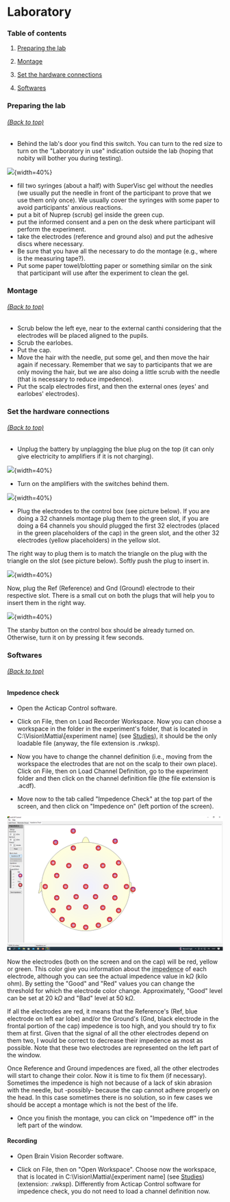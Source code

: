 # Laboratory

### Table of contents <a name="toc"></a>

1. [Preparing the lab](#preparing)

2. [Montage](#montage)

3. [Set the hardware connections](#hardware)

4. [Softwares](#softwares)

### Preparing the lab <a name="preparing"></a>
###### [(Back to top)](#toc)

- Behind the lab's door you find this switch. You can turn to the red size to turn on the "Laboratory in use" indication outside the lab (hoping that nobity will bother you during testing).

![](labswitch.jpg){width=40%}

- fill two syringes (about a half) with SuperVisc gel without the needles (we usually put the needle in front of the participant to prove that we use them only once). We usually cover the syringes with some paper to avoid participants' anxious reactions.
- put a bit of Nuprep (scrub) gel inside the green cup.
- put the informed consent and a pen on the desk where participant will perform the experiment.
- take the electrodes (reference and ground also) and put the adhesive discs where necessary.
- Be sure that you have all the necessary to do the montage (e.g., where is the measuring tape?).
- Put some paper towel/blotting paper or something similar on the sink that participant will use after the experiment to clean the gel.

### Montage <a name="montage"></a>
###### [(Back to top)](#toc)

- Scrub below the left eye, near to the external canthi considering that the electrodes will be placed aligned to the pupils.
- Scrub the earlobes.
- Put the cap.
- Move the hair with the needle, put some gel, and then move the hair again if necessary. Remember that we say to participants that we are only moving the hair, but we are also doing a little scrub with the needle (that is necessary to reduce impedence).
- Put the scalp electrodes first, and then the external ones (eyes' and earlobes' electrodes).

### Set the hardware connections <a name="hardware"></a>
###### [(Back to top)](#toc)

- Unplug the battery by unplagging the blue plug on the top (it can only give electricity to amplifiers if it is not charging). 

![](amp_front.jpg){width=40%}

- Turn on the amplifiers with the switches behind them.

![](amp_back.jpg){width=40%}

- Plug the electrodes to the control box (see picture below). If you are doing a 32 channels montage plug them to the green slot, if you are doing a 64 channels you should plugged the first 32 electrodes (placed in the green placeholders of the cap) in the green slot, and the other 32 electrodes (yellow placeholders) in the yellow slot.

The right way to plug them is to match the triangle on the plug with the triangle on the slot (see picture below). Softly push the plug to insert in.

![](triangles.jpg){width=40%}

Now, plug the Ref (Reference) and Gnd (Ground) electrode to their respective slot. There is a small cut on both the plugs that will help you to insert them in the right way.

![](refgnd.jpg){width=40%}

The stanby button on the control box should be already turned on. Otherwise, turn it on by pressing it few seconds.

### Softwares <a name="softwares"></a>
###### [(Back to top)](#toc)

#### Impedence check

- Open the Acticap Control software.

- Click on File, then on Load Recorder Workspace. Now you can choose a workspace in the folder in the experiment's folder, that is located in C:\\Vision\\Mattia\\[experiment name] (see [Studies](studies.html)), it should be the only loadable file (anyway, the file extension is .rwksp).

- Now you have to change the channel definition (i.e., moving from the workspace the electrodes that are not on the scalp to their own place). Click on File, then on Load Channel Definition, go to the experiment folder and then click on the channel definition file (the file extension is .acdf).

- Move now to the tab called "Impedence Check" at the top part of the screen, and then click on "Impedence on" (left portion of the screen).

![](impedenceon.png)

Now the electrodes (both on the screen and on the cap) will be red, yellow or green. This color give you information about the <abbr title="Roughly, impedence is the opposition to the electricity passage (from the scalp to the electrode).">impedence</abbr> of each electrode, although you can see the actual impedence value in k$\Omega$ (kilo ohm). By setting the "Good" and "Red" values you can change the threshold for which the electrode color change. Approximately, "Good" level can be set at 20 k$\Omega$ and "Bad" level at 50 k$\Omega$.

If all the electrodes are red, it means that the Reference's (Ref, blue electrode on left ear lobe) and/or the Ground's (Gnd, black electrode in the frontal portion of the cap) impedence is too high, and you should try to fix them at first. Given that the signal of all the other electrodes depend on them two, I would be correct to decrease their impedence as most as possible. Note that these two electrodes are represented on the left part of the window.

Once Reference and Ground impedences are fixed, all the other electrodes will start to change their color. Now it is time to fix them (if necessary). Sometimes the impedence is high not because of a lack of skin abrasion with the needle, but -possibly- because the cap cannot adhere properly on the head. In this case sometimes there is no solution, so in few cases we should be accept a montage which is not the best of the life. 

- Once you finish the montage, you can click on "Impedence off" in the left part of the window.

#### Recording

- Open Brain Vision Recorder software.

- Click on File, then on "Open Workspace". Choose now the workspace, that is located in C:\\Vision\\Mattia\\[experiment name] (see [Studies](studies.html)) (extension: .rwksp). Differently from Acticap Control software for impedence check, you do not need to load a channel definition now. 



